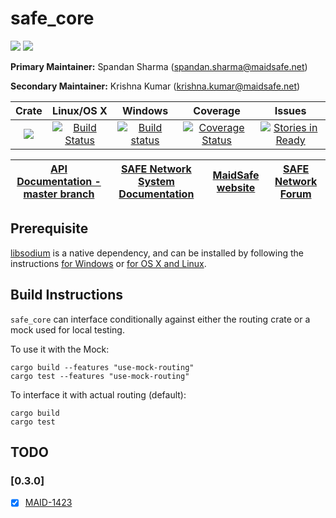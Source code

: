 # safe_core

[![](https://img.shields.io/badge/Project%20SAFE-Approved-green.svg)](http://maidsafe.net/applications) [![](https://img.shields.io/badge/License-GPL3-green.svg)](https://github.com/maidsafe/crust/blob/master/COPYING)


**Primary Maintainer:**     Spandan Sharma (spandan.sharma@maidsafe.net)

**Secondary Maintainer:**   Krishna Kumar (krishna.kumar@maidsafe.net)

|Crate|Linux/OS X|Windows|Coverage|Issues|
|:---:|:--------:|:-----:|:------:|:----:|
|[![](http://meritbadge.herokuapp.com/safe_core)](https://crates.io/crates/safe_core)|[![Build Status](https://travis-ci.org/maidsafe/safe_core.svg?branch=master)](https://travis-ci.org/maidsafe/safe_core)|[![Build status](https://ci.appveyor.com/api/projects/status/pqjc5v2ww7k0qx88/branch/master?svg=true)](https://ci.appveyor.com/project/MaidSafe-QA/safe-core/branch/master)|[![Coverage Status](https://coveralls.io/repos/maidsafe/safe_core/badge.svg?branch=master)](https://coveralls.io/r/maidsafe/safe_core?branch=master)|[![Stories in Ready](https://badge.waffle.io/maidsafe/safe_core.png?label=ready&title=Ready)](https://waffle.io/maidsafe/safe_core)|

| [API Documentation - master branch](http://maidsafe.net/safe_core/master) | [SAFE Network System Documentation](http://systemdocs.maidsafe.net) | [MaidSafe website](http://maidsafe.net) | [SAFE Network Forum](https://forum.safenetwork.io) |
|:------:|:-------:|:-------:|:-------:|

## Prerequisite

[libsodium](https://github.com/jedisct1/libsodium) is a native dependency, and can be installed by following the instructions [for Windows](https://github.com/maidsafe/QA/blob/master/Documentation/Install%20libsodium%20for%20Windows.md) or [for OS X and Linux](https://github.com/maidsafe/QA/blob/master/Documentation/Install%20libsodium%20for%20OS%20X%20or%20Linux.md).

## Build Instructions

`safe_core` can interface conditionally against either the routing crate or a mock used for local testing.

To use it with the Mock:
```
cargo build --features "use-mock-routing"
cargo test --features "use-mock-routing"
```

To interface it with actual routing (default):
```
cargo build
cargo test
```
## TODO

### [0.3.0]
- [X] [MAID-1423](https://maidsafe.atlassian.net/browse/MAID-1423)
